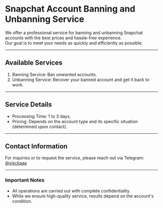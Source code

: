 # Snapchat Account Banning and Unbanning Service  

We offer a professional service for banning and unbanning Snapchat accounts with the best prices and hassle-free experience.  
Our goal is to meet your needs as quickly and efficiently as possible.  

---

## Available Services  
1. Banning Service: Ban unwanted accounts.  
2. Unbanning Service: Recover your banned account and get it back to work.  

---

## Service Details   
- Processing Time: 1 to 3 days.  
- Pricing: Depends on the account type and its specific situation (determined upon contact).  

---

## Contact Information  
For inquiries or to request the service, please reach out via Telegram: [@visckaaa](https://t.me/visckaaa)  

---

### Important Notes  
- All operations are carried out with complete confidentiality.  
- While we ensure high-quality service, results depend on the account's condition. 
